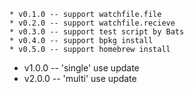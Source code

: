 
    * v0.1.0 -- support watchfile.file
    * v0.2.0 -- support watchfile.recieve 
    * v0.3.0 -- support test script by Bats
    * v0.4.0 -- support bpkg install
    * v0.5.0 -- support homebrew install
  * v1.0.0 -- 'single' use update
  * v2.0.0 -- 'multi' use update